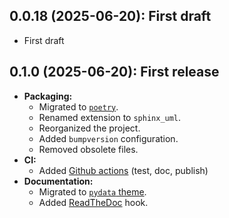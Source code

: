 ## 0.0.18 (2025-06-20): First draft

* First draft

## 0.1.0 (2025-06-20): First release

* __Packaging:__
  * Migrated to [`poetry`](https://python-poetry.org/).
  * Renamed extension to `sphinx_uml`.
  * Reorganized the project.
  * Added `bumpversion` configuration.
  * Removed obsolete files.
* __CI:__
  * Added [Github actions](https://github.com/features/actions) (test, doc, publish)
* __Documentation:__
  * Migrated to [`pydata` theme](https://pydata-sphinx-theme.readthedocs.io/en/stable/).
  * Added [ReadTheDoc](https://readthedocs.io/) hook.
